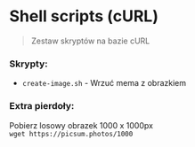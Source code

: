 # Shell scripts (cURL)
> Zestaw skryptów na bazie cURL

### Skrypty:
- `create-image.sh` - Wrzuć mema z obrazkiem 


### Extra pierdoły:
Pobierz losowy obrazek 1000 x 1000px \
```wget https://picsum.photos/1000```
